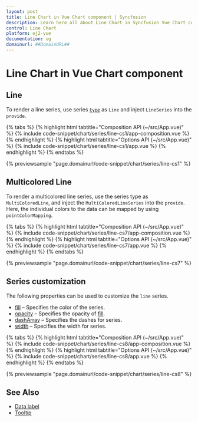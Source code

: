 ```yaml
---
layout: post
title: Line Chart in Vue Chart component | Syncfusion
description: Learn here all about Line Chart in Syncfusion Vue Chart component of Syncfusion Essential JS 2 and more.
control: Line Chart
platform: ej2-vue
documentation: ug
domainurl: ##DomainURL##
---
```


# Line Chart in Vue Chart component

## Line

To render a line series, use series [`type`](https://ej2.syncfusion.com/vue/documentation/api/chart/series/#type) as `Line` and inject `LineSeries` into the `provide`.

{% tabs %}
{% highlight html tabtitle="Composition API (~/src/App.vue)" %}
{% include code-snippet/chart/series/line-cs1/app-composition.vue %}
{% endhighlight %}
{% highlight html tabtitle="Options API (~/src/App.vue)" %}
{% include code-snippet/chart/series/line-cs1/app.vue %}
{% endhighlight %}
{% endtabs %}
        
{% previewsample "page.domainurl/code-snippet/chart/series/line-cs1" %}

## Multicolored Line

To render a multicolored line series, use the series type as `MultiColoredLine`, and inject the
`MultiColoredLineSeries` into the `provide`. Here, the individual colors to the data can be mapped by using `pointColorMapping`.

{% tabs %}
{% highlight html tabtitle="Composition API (~/src/App.vue)" %}
{% include code-snippet/chart/series/line-cs7/app-composition.vue %}
{% endhighlight %}
{% highlight html tabtitle="Options API (~/src/App.vue)" %}
{% include code-snippet/chart/series/line-cs7/app.vue %}
{% endhighlight %}
{% endtabs %}
        
{% previewsample "page.domainurl/code-snippet/chart/series/line-cs7" %}

## Series customization

The following properties can be used to customize the `line` series.

* [fill](https://ej2.syncfusion.com/vue/documentation/api/chart/seriesModel/#fill) – Specifies the color of the series.
* [opacity](https://ej2.syncfusion.com/vue/documentation/api/chart/seriesModel/#opacity) – Specifies the opacity of [fill](https://ej2.syncfusion.com/vue/documentation/api/chart/seriesModel/#fill).
* [dashArray](https://ej2.syncfusion.com/vue/documentation/api/chart/seriesModel/#dasharray) – Specifies the dashes for series.
* [width](https://ej2.syncfusion.com/vue/documentation/api/chart/seriesModel/#width) – Specifies the width for series.

{% tabs %}
{% highlight html tabtitle="Composition API (~/src/App.vue)" %}
{% include code-snippet/chart/series/line-cs8/app-composition.vue %}
{% endhighlight %}
{% highlight html tabtitle="Options API (~/src/App.vue)" %}
{% include code-snippet/chart/series/line-cs8/app.vue %}
{% endhighlight %}
{% endtabs %}
        
{% previewsample "page.domainurl/code-snippet/chart/series/line-cs8" %}

## See Also

* [Data label](../data-labels/)
* [Tooltip](../tool-tip/)